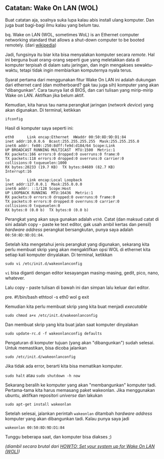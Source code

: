 ## Catatan: Wake On LAN (WOL)

Buat catatan aja, soalnya suka lupa kalau abis install ulang komputer. Dan juga buat bagi-bagi ilmu kalau yang belum tau.

bq. Wake on LAN (WOL, sometimes WoL) is an Ethernet computer networking standard that allows a shut-down computer to be booted remotely. (dari [wikipedia](http://en.wikipedia.org/wiki/Wake-on-LAN))

Jadi, fungsinya itu biar kita bisa menyalakan komputer secara _remote_. Hal ini berguna buat orang-orang seperti gue yang meletakkan data di komputer terpisah di dalam satu jaringan, dan ingin mengakses sewaktu-waktu, tetapi tidak ingin membiarkan komputernya nyala terus.

Syarat pertama dari menggunakan fitur Wake On LAN ini adalah dukungan dari ethernet card (dan motherboard? gak tau juga sih) komputer yang akan "dibangunkan". Cara taunya liat di BIOS, dan cari tulisan yang mirip-mirip Wake on LAN. Aktifkan jika belum aktif.

Kemudian, kita harus tau nama perangkat jaringan (_network device_) yang akan digunakan. Di terminal, ketikkan

`ifconfig`

Hasil di komputer saya seperti ini:

    eth0      Link encap:Ethernet  HWaddr 00:50:8D:9D:D1:84  
    inet addr:10.0.0.6  Bcast:255.255.255.255  Mask:255.255.255.0
    inet6 addr: fe80::250:8dff:fe9d:d184/64 Scope:Link
    UP BROADCAST RUNNING MULTICAST  MTU:1500  Metric:1
    RX packets:166 errors:0 dropped:0 overruns:0 frame:0
    TX packets:118 errors:0 dropped:0 overruns:0 carrier:0
    collisions:0 txqueuelen:1000 
    RX bytes:20233 (19.7 KB)  TX bytes:84689 (82.7 KB)
    Interrupt:16 

    lo        Link encap:Local Loopback  
    inet addr:127.0.0.1  Mask:255.0.0.0
    inet6 addr: ::1/128 Scope:Host
    UP LOOPBACK RUNNING  MTU:16436  Metric:1
    RX packets:0 errors:0 dropped:0 overruns:0 frame:0
    TX packets:0 errors:0 dropped:0 overruns:0 carrier:0
    collisions:0 txqueuelen:0 
    RX bytes:0 (0.0 b)  TX bytes:0 (0.0 b)

Perangkat yang akan saya gunakan adalah `eth0`. Catat (dan maksud catat di sini adalah copy - paste ke text editor, gak usah ambil kertas dan pensil) _hardware address_ perangkat bersangkutan, punya saya adalah `00:50:8D:9D:D1:84`.

Setelah kita mengetahui jenis perangkat yang digunakan, sekarang kita perlu membuat skrip yang akan mengaktifkan opsi WOL di ethernet kita setiap kali komputer dinyalakan. Di terminal, ketikkan

`sudo vi /etc/init.d/wakeonlanconfig`

`vi` bisa diganti dengan editor kesayangan masing-masing, gedit, pico, nano, whatever.

Lalu copy - paste tulisan di bawah ini dan simpan lalu keluar dari editor.

pre. #!/bin/bash
ethtool -s eth0 wol g
exit

Kemudian kita perlu membuat skrip yang kita buat menjadi _executable_

`sudo chmod a+x /etc/init.d/wakeonlanconfig`

Dan membuat skrip yang kita buat jalan saat komputer dinyalakan

`sudo update-rc.d -f wakeonlanconfig defaults`

Pengaturan di komputer tujuan (yang akan "dibangunkan") sudah selesai. Untuk memastikan, bisa dicoba jalankan

`sudo /etc/init.d/wakeonlanconfig`

Jika tidak ada error, berarti kita bisa mematikan komputer.

`sudo halt` atau `sudo shutdown -h now`

Sekarang beralih ke komputer yang akan "membangunkan" komputer tadi. Pertama-tama kita harus memasang paket wakeonlan. Jika menggunakan ubuntu, aktifkan repositori _universe_ dan lakukan

`sudo apt-get install wakeonlan`

Setelah selesai, jalankan perintah `wakeonlan` ditambah _hardware address_ komputer yang akan dibangunkan tadi. Kalau punya saya jadi

`wakeonlan 00:50:8D:9D:D1:84`

Tunggu beberapa saat, dan komputer bisa diakses ;)

_(diambil secara brutal dari [HOWTO: Set your system up for Wake On LAN (WOL)](http://ubuntuforums.org/showthread.php?t=234588))_

<!-- {"time": "2008-01-26 20:38:38", "title": "Catatan: Wake On LAN (WOL)"} -->
